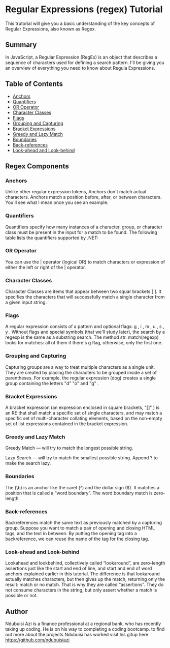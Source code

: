 # Regular Expressions (regex) Tutorial

This trutorial will give you a basic understanding of the key concepts of Regular Expressions, also known as Regex.

## Summary

In JavaScript, a Regular Expression (RegEx) is an object that describes a sequence of characters used for defining a search pattern. I'll be giving you an overview of everything you need to know about Regula Expressions.

## Table of Contents

- [Anchors](#anchors)
- [Quantifiers](#quantifiers)
- [OR Operator](#or-operator)
- [Character Classes](#character-classes)
- [Flags](#flags)
- [Grouping and Capturing](#grouping-and-capturing)
- [Bracket Expressions](#bracket-expressions)
- [Greedy and Lazy Match](#greedy-and-lazy-match)
- [Boundaries](#boundaries)
- [Back-references](#back-references)
- [Look-ahead and Look-behind](#look-ahead-and-look-behind)

## Regex Components


### Anchors

Unlike other regular expression tokens, Anchors don't match actual characters. Anchors match a position before, after, or between characters. You'll see what I mean once you see an example.

### Quantifiers
Quantifiers specify how many instances of a character, group, or character class must be present in the input for a match to be found. The following table lists the quantifiers supported by .NET:

### OR Operator
You can use the | operator (logical OR) to match characters or expression of either the left or right of the | operator. 
### Character Classes
Character Classes are items that appear between two squar brackets [ ]. It specifies the characters that will successfully match a single character from a given input string.

### Flags
A regular expression consists of a pattern and optional flags: g , i , m , u , s , y . Without flags and special symbols (that we'll study later), the search by a regexp is the same as a substring search. The method str. match(regexp) looks for matches: all of them if there's g flag, otherwise, only the first one.

### Grouping and Capturing
Capturing groups are a way to treat multiple characters as a single unit. They are created by placing the characters to be grouped inside a set of parentheses. For example, the regular expression (dog) creates a single group containing the letters "d" "o" and "g" .

### Bracket Expressions
A bracket expression (an expression enclosed in square brackets, "[]" ) is an RE that shall match a specific set of single characters, and may match a specific set of multi-character collating elements, based on the non-empty set of list expressions contained in the bracket expression.

### Greedy and Lazy Match

Greedy Match — will try to match the longest possible string.

Lazy Search — will try to match the smallest possible string. Append ? to make the search lazy.



### Boundaries
The (\b) is an anchor like the caret (^) and the dollar sign ($). It matches a position that is called a “word boundary”. The word boundary match is zero-length.

### Back-references
Backreferences match the same text as previously matched by a capturing group. Suppose you want to match a pair of opening and closing HTML tags, and the text in between. By putting the opening tag into a backreference, we can reuse the name of the tag for the closing tag. 


### Look-ahead and Look-behind
Lookahead and lookbehind, collectively called “lookaround”, are zero-length assertions just like the start and end of line, and start and end of word anchors explained earlier in this tutorial. The difference is that lookaround actually matches characters, but then gives up the match, returning only the result: match or no match. That is why they are called “assertions”. They do not consume characters in the string, but only assert whether a match is possible or not.

## Author
Ndubuisi Azi is a finance professional at a regional bank, who has recently taking up coding. He is on his way to completing a coding bootcamp. to find out more about the projects Ndubuisi has worked visit his gitup here https://github.com/ndubuisiazi

